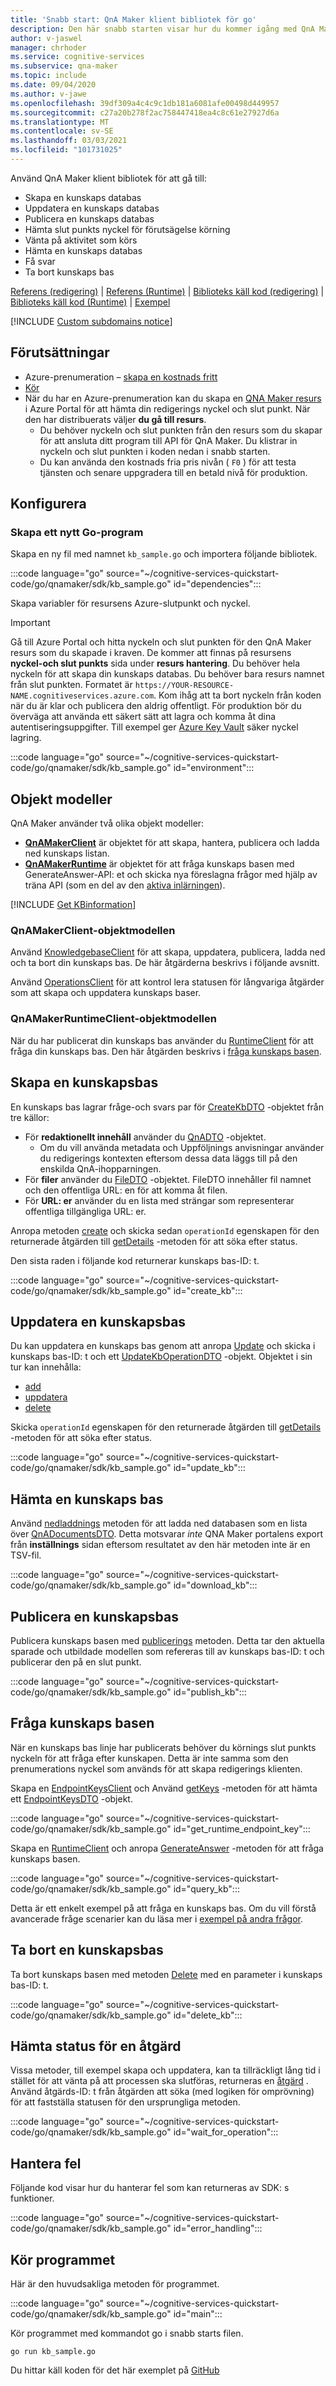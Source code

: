 ```yaml
---
title: 'Snabb start: QnA Maker klient bibliotek för go'
description: Den här snabb starten visar hur du kommer igång med QnA Maker klient biblioteket för go.
author: v-jaswel
manager: chrhoder
ms.service: cognitive-services
ms.subservice: qna-maker
ms.topic: include
ms.date: 09/04/2020
ms.author: v-jawe
ms.openlocfilehash: 39df309a4c4c9c1db181a6081afe00498d449957
ms.sourcegitcommit: c27a20b278f2ac758447418ea4c8c61e27927d6a
ms.translationtype: MT
ms.contentlocale: sv-SE
ms.lasthandoff: 03/03/2021
ms.locfileid: "101731025"
---
```

Använd QnA Maker klient bibliotek för att gå till:

* Skapa en kunskaps databas
* Uppdatera en kunskaps databas
* Publicera en kunskaps databas
* Hämta slut punkts nyckel för förutsägelse körning
* Vänta på aktivitet som körs
* Hämta en kunskaps databas
* Få svar
* Ta bort kunskaps bas

[Referens (redigering)](https://godoc.org/github.com/Azure/azure-sdk-for-go/services/cognitiveservices/v4.0/qnamaker)  |  [Referens (Runtime)](https://godoc.org/github.com/Azure/azure-sdk-for-go/services/cognitiveservices/v4.0/qnamakerruntime)  |  [Biblioteks käll kod (redigering)](https://github.com/Azure/azure-sdk-for-go/tree/master/services/cognitiveservices/v4.0/qnamaker)  |  [Biblioteks käll kod (Runtime)](https://github.com/Azure/azure-sdk-for-go/tree/master/services/cognitiveservices/v4.0/qnamakerruntime)  |  [Exempel](https://github.com/Azure-Samples/cognitive-services-quickstart-code/tree/master/go/QnAMaker)

[!INCLUDE [Custom subdomains notice](../../../../includes/cognitive-services-custom-subdomains-note.md)]

## <a name="prerequisites"></a>Förutsättningar

* Azure-prenumeration – [skapa en kostnads fritt](https://azure.microsoft.com/free/cognitive-services)
* [Kör](https://golang.org/)
* När du har en Azure-prenumeration kan du skapa en [QNA Maker resurs](https://ms.portal.azure.com/#create/Microsoft.CognitiveServicesQnAMaker) i Azure Portal för att hämta din redigerings nyckel och slut punkt. När den har distribuerats väljer **du gå till resurs**.
    * Du behöver nyckeln och slut punkten från den resurs som du skapar för att ansluta ditt program till API för QnA Maker. Du klistrar in nyckeln och slut punkten i koden nedan i snabb starten.
    * Du kan använda den kostnads fria pris nivån ( `F0` ) för att testa tjänsten och senare uppgradera till en betald nivå för produktion.

## <a name="setting-up"></a>Konfigurera

### <a name="create-a-new-go-application"></a>Skapa ett nytt Go-program

Skapa en ny fil med namnet `kb_sample.go` och importera följande bibliotek.

:::code language="go" source="~/cognitive-services-quickstart-code/go/qnamaker/sdk/kb_sample.go" id="dependencies":::

Skapa variabler för resursens Azure-slutpunkt och nyckel.

> [!IMPORTANT]
> Gå till Azure Portal och hitta nyckeln och slut punkten för den QnA Maker resurs som du skapade i kraven. De kommer att finnas på resursens **nyckel-och slut punkts** sida under **resurs hantering**.
> Du behöver hela nyckeln för att skapa din kunskaps databas. Du behöver bara resurs namnet från slut punkten. Formatet är `https://YOUR-RESOURCE-NAME.cognitiveservices.azure.com`.
> Kom ihåg att ta bort nyckeln från koden när du är klar och publicera den aldrig offentligt. För produktion bör du överväga att använda ett säkert sätt att lagra och komma åt dina autentiseringsuppgifter. Till exempel ger [Azure Key Vault](../../../key-vault/general/overview.md) säker nyckel lagring.

:::code language="go" source="~/cognitive-services-quickstart-code/go/qnamaker/sdk/kb_sample.go" id="environment":::

## <a name="object-models"></a>Objekt modeller

QnA Maker använder två olika objekt modeller:
* **[QnAMakerClient](#qnamakerclient-object-model)** är objektet för att skapa, hantera, publicera och ladda ned kunskaps listan.
* **[QnAMakerRuntime](#qnamakerruntimeclient-object-model)** är objektet för att fråga kunskaps basen med GenerateAnswer-API: et och skicka nya föreslagna frågor med hjälp av träna API (som en del av den [aktiva inlärningen](../how-to/use-active-learning.md)).

[!INCLUDE [Get KBinformation](./quickstart-sdk-cognitive-model.md)]

### <a name="qnamakerclient-object-model"></a>QnAMakerClient-objektmodellen

Använd [KnowledgebaseClient](https://godoc.org/github.com/Azure/azure-sdk-for-go/services/cognitiveservices/v4.0/qnamaker#KnowledgebaseClient) för att skapa, uppdatera, publicera, ladda ned och ta bort din kunskaps bas. De här åtgärderna beskrivs i följande avsnitt.

Använd [OperationsClient](https://godoc.org/github.com/Azure/azure-sdk-for-go/services/cognitiveservices/v4.0/qnamaker#OperationsClient) för att kontrol lera statusen för långvariga åtgärder som att skapa och uppdatera kunskaps baser.

### <a name="qnamakerruntimeclient-object-model"></a>QnAMakerRuntimeClient-objektmodellen

När du har publicerat din kunskaps bas använder du [RuntimeClient](https://godoc.org/github.com/Azure/azure-sdk-for-go/services/cognitiveservices/v4.0/qnamakerruntime#RuntimeClient) för att fråga din kunskaps bas. Den här åtgärden beskrivs i [fråga kunskaps basen](#query-the-knowledge-base).

## <a name="create-a-knowledge-base"></a>Skapa en kunskapsbas

En kunskaps bas lagrar fråge-och svars par för [CreateKbDTO](https://godoc.org/github.com/Azure/azure-sdk-for-go/services/cognitiveservices/v4.0/qnamaker#CreateKbDTO) -objektet från tre källor:

* För **redaktionellt innehåll** använder du [QnADTO](https://godoc.org/github.com/Azure/azure-sdk-for-go/services/cognitiveservices/v4.0/qnamaker#QnADTO) -objektet.
    * Om du vill använda metadata och Uppföljnings anvisningar använder du redigerings kontexten eftersom dessa data läggs till på den enskilda QnA-ihopparningen.
* För **filer** använder du [FileDTO](https://godoc.org/github.com/Azure/azure-sdk-for-go/services/cognitiveservices/v4.0/qnamaker#FileDTO) -objektet. FileDTO innehåller fil namnet och den offentliga URL: en för att komma åt filen.
* För **URL: er** använder du en lista med strängar som representerar offentliga tillgängliga URL: er.

Anropa metoden [create](https://godoc.org/github.com/Azure/azure-sdk-for-go/services/cognitiveservices/v4.0/qnamaker#KnowledgebaseClient.Create) och skicka sedan `operationId` egenskapen för den returnerade åtgärden till [getDetails](#get-status-of-an-operation) -metoden för att söka efter status.

Den sista raden i följande kod returnerar kunskaps bas-ID: t.

:::code language="go" source="~/cognitive-services-quickstart-code/go/qnamaker/sdk/kb_sample.go" id="create_kb":::

## <a name="update-a-knowledge-base"></a>Uppdatera en kunskapsbas

Du kan uppdatera en kunskaps bas genom att anropa [Update](https://godoc.org/github.com/Azure/azure-sdk-for-go/services/cognitiveservices/v4.0/qnamaker#KnowledgebaseClient.Update) och skicka i kunskaps bas-ID: t och ett [UpdateKbOperationDTO](https://godoc.org/github.com/Azure/azure-sdk-for-go/services/cognitiveservices/v4.0/qnamaker#UpdateKbOperationDTO) -objekt. Objektet i sin tur kan innehålla:
- [add](https://godoc.org/github.com/Azure/azure-sdk-for-go/services/cognitiveservices/v4.0/qnamaker#UpdateKbOperationDTOAdd)
- [uppdatera](https://godoc.org/github.com/Azure/azure-sdk-for-go/services/cognitiveservices/v4.0/qnamaker#UpdateKbOperationDTOUpdate)
- [delete](https://godoc.org/github.com/Azure/azure-sdk-for-go/services/cognitiveservices/v4.0/qnamaker#UpdateKbOperationDTODelete)

Skicka `operationId` egenskapen för den returnerade åtgärden till [getDetails](#get-status-of-an-operation) -metoden för att söka efter status.

:::code language="go" source="~/cognitive-services-quickstart-code/go/qnamaker/sdk/kb_sample.go" id="update_kb":::

## <a name="download-a-knowledge-base"></a>Hämta en kunskaps bas

Använd [nedladdnings](https://godoc.org/github.com/Azure/azure-sdk-for-go/services/cognitiveservices/v4.0/qnamaker#KnowledgebaseClient.Download) metoden för att ladda ned databasen som en lista över [QnADocumentsDTO](https://godoc.org/github.com/Azure/azure-sdk-for-go/services/cognitiveservices/v4.0/qnamaker#QnADocumentsDTO). Detta motsvarar _inte_ QNA Maker portalens export från **inställnings** sidan eftersom resultatet av den här metoden inte är en TSV-fil.

:::code language="go" source="~/cognitive-services-quickstart-code/go/qnamaker/sdk/kb_sample.go" id="download_kb":::

## <a name="publish-a-knowledge-base"></a>Publicera en kunskapsbas

Publicera kunskaps basen med [publicerings](https://godoc.org/github.com/Azure/azure-sdk-for-go/services/cognitiveservices/v4.0/qnamaker#KnowledgebaseClient.Publish) metoden. Detta tar den aktuella sparade och utbildade modellen som refereras till av kunskaps bas-ID: t och publicerar den på en slut punkt.

:::code language="go" source="~/cognitive-services-quickstart-code/go/qnamaker/sdk/kb_sample.go" id="publish_kb":::

## <a name="query-the-knowledge-base"></a>Fråga kunskaps basen

När en kunskaps bas linje har publicerats behöver du körnings slut punkts nyckeln för att fråga efter kunskapen. Detta är inte samma som den prenumerations nyckel som används för att skapa redigerings klienten.

Skapa en [EndpointKeysClient](https://godoc.org/github.com/Azure/azure-sdk-for-go/services/cognitiveservices/v4.0/qnamaker#EndpointKeysClient) och Använd [getKeys](https://godoc.org/github.com/Azure/azure-sdk-for-go/services/cognitiveservices/v4.0/qnamaker#EndpointKeysClient.GetKeys) -metoden för att hämta ett [EndpointKeysDTO](https://godoc.org/github.com/Azure/azure-sdk-for-go/services/cognitiveservices/v4.0/qnamaker#EndpointKeysDTO) -objekt.

:::code language="go" source="~/cognitive-services-quickstart-code/go/qnamaker/sdk/kb_sample.go" id="get_runtime_endpoint_key":::

Skapa en [RuntimeClient](https://godoc.org/github.com/Azure/azure-sdk-for-go/services/cognitiveservices/v4.0/qnamakerruntime#RuntimeClient) och anropa [GenerateAnswer](https://godoc.org/github.com/Azure/azure-sdk-for-go/services/cognitiveservices/v4.0/qnamakerruntime#RuntimeClient.GenerateAnswer) -metoden för att fråga kunskaps basen.

:::code language="go" source="~/cognitive-services-quickstart-code/go/qnamaker/sdk/kb_sample.go" id="query_kb":::

Detta är ett enkelt exempel på att fråga en kunskaps bas. Om du vill förstå avancerade fråge scenarier kan du läsa mer i [exempel på andra frågor](../quickstarts/get-answer-from-knowledge-base-using-url-tool.md?pivots=url-test-tool-curl#use-curl-to-query-for-a-chit-chat-answer).

## <a name="delete-a-knowledge-base"></a>Ta bort en kunskapsbas

Ta bort kunskaps basen med metoden [Delete](https://godoc.org/github.com/Azure/azure-sdk-for-go/services/cognitiveservices/v4.0/qnamaker#KnowledgebaseClient.Delete) med en parameter i kunskaps bas-ID: t.

:::code language="go" source="~/cognitive-services-quickstart-code/go/qnamaker/sdk/kb_sample.go" id="delete_kb":::

## <a name="get-status-of-an-operation"></a>Hämta status för en åtgärd

Vissa metoder, till exempel skapa och uppdatera, kan ta tillräckligt lång tid i stället för att vänta på att processen ska slutföras, returneras en [åtgärd](https://godoc.org/github.com/Azure/azure-sdk-for-go/services/cognitiveservices/v4.0/qnamaker#Operation) . Använd åtgärds-ID: t från åtgärden att söka (med logiken för omprövning) för att fastställa statusen för den ursprungliga metoden.

:::code language="go" source="~/cognitive-services-quickstart-code/go/qnamaker/sdk/kb_sample.go" id="wait_for_operation":::

## <a name="handle-errors"></a>Hantera fel

Följande kod visar hur du hanterar fel som kan returneras av SDK: s funktioner.

:::code language="go" source="~/cognitive-services-quickstart-code/go/qnamaker/sdk/kb_sample.go" id="error_handling":::

## <a name="run-the-application"></a>Kör programmet

Här är den huvudsakliga metoden för programmet.

:::code language="go" source="~/cognitive-services-quickstart-code/go/qnamaker/sdk/kb_sample.go" id="main":::

Kör programmet med kommandot go i snabb starts filen.

```console
go run kb_sample.go
```

Du hittar käll koden för det här exemplet på [GitHub](https://github.com/Azure-Samples/cognitive-services-quickstart-code/blob/master/go/QnAMaker/sdk/kb_sample.go)
